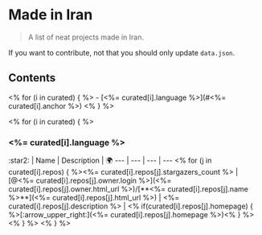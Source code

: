 # Made in Iran

> A list of neat projects made in Iran.

If you want to contribute, not that you should only update `data.json`.

## Contents
<% for (i in curated) { %> - [<%= curated[i].language %>](#<%= curated[i].anchor %>)
<% } %>

<% for (i in curated) { %>
<h3><a name="<%= curated[i].anchor %>"></a><%= curated[i].language %></h3>
:star2: | Name | Description | 🌍
--- | --- | --- | ---
<% for (j in curated[i].repos) { %><%= curated[i].repos[j].stargazers_count %> | [@<%= curated[i].repos[j].owner.login %>](<%= curated[i].repos[j].owner.html_url %>)/[**<%= curated[i].repos[j].name %>**](<%= curated[i].repos[j].html_url %>) | <%= curated[i].repos[j].description %> | <% if(curated[i].repos[j].homepage) { %>[:arrow_upper_right:](<%= curated[i].repos[j].homepage %>)<% } %>
<% } %>
<% } %>
